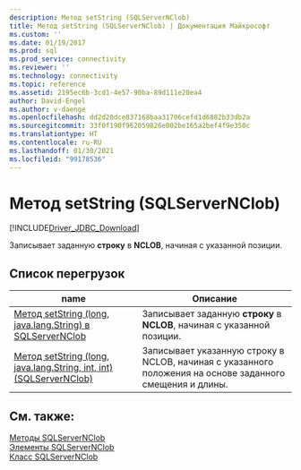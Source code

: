 ```yaml
---
description: Метод setString (SQLServerNClob)
title: Метод setString (SQLServerNClob) | Документация Майкрософт
ms.custom: ''
ms.date: 01/19/2017
ms.prod: sql
ms.prod_service: connectivity
ms.reviewer: ''
ms.technology: connectivity
ms.topic: reference
ms.assetid: 2195ec6b-3cd1-4e57-90ba-89d111e20ea4
author: David-Engel
ms.author: v-daenge
ms.openlocfilehash: dd2d20dce837168baa31706cefd1d6882b33db2a
ms.sourcegitcommit: 33f0f190f962059826e002be165a2bef4f9e350c
ms.translationtype: HT
ms.contentlocale: ru-RU
ms.lasthandoff: 01/30/2021
ms.locfileid: "99178536"
---
```

# <a name="setstring-method-sqlservernclob"></a>Метод setString (SQLServerNClob)
[!INCLUDE[Driver_JDBC_Download](../../../includes/driver_jdbc_download.md)]

  Записывает заданную **строку** в **NCLOB**, начиная с указанной позиции.  
  
## <a name="overload-list"></a>Список перегрузок  
  
|name|Описание|  
|----------|-----------------|  
|[Метод setString (long, java.lang.String) в SQLServerNClob](../../../connect/jdbc/reference/setstring-method-long-java-lang-string-sqlservernclob.md)|Записывает заданную **строку** в **NCLOB**, начиная с указанной позиции.|  
|[Метод setString (long, java.lang.String, int, int) (SQLServerNClob)](../../../connect/jdbc/reference/setstring-method-long-java-lang-string-int-int-sqlservernclob.md)|Записывает указанную строку в NCLOB, начиная с указанного положения на основе заданного смещения и длины.|  
  
## <a name="see-also"></a>См. также:  
 [Методы SQLServerNClob](../../../connect/jdbc/reference/sqlservernclob-methods.md)   
 [Элементы SQLServerNClob](../../../connect/jdbc/reference/sqlservernclob-members.md)   
 [Класс SQLServerNClob](../../../connect/jdbc/reference/sqlservernclob-class.md)  
  
  
